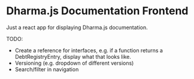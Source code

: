 # Dharma.js Documentation Frontend

Just a react app for displaying Dharma.js documentation.

TODO:

* Create a reference for interfaces, e.g. if a 
function returns a DebtRegistryEntry, display what that looks like.
* Versioning (e.g. dropdown of different versions)
* Search/filter in navigation